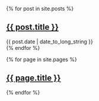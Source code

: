 {% for post in site.posts %}
  <article class="post-list">
    <h2>
      <a href="{{ post.url }}">
        {{ post.title }}
      </a>
    </h2>
    <time datetime="{{ post.date | date: "%Y-%m-%d" }}">{{ post.date | date_to_long_string }}</time>
  </article>
{% endfor %}

{% for page in site.pages %}
  <article>
    <h2>
      <a href="{{ page.url }}">
        {{ page.title }}
      </a>
    </h2>
  </article>
{% endfor %}

